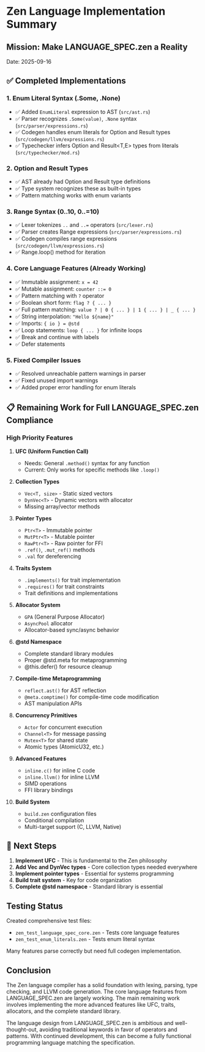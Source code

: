 # Zen Language Implementation Summary

## Mission: Make LANGUAGE_SPEC.zen a Reality

Date: 2025-09-16

## ✅ Completed Implementations

### 1. **Enum Literal Syntax** (.Some, .None)
- ✅ Added `EnumLiteral` expression to AST (`src/ast.rs`)
- ✅ Parser recognizes `.Some(value)`, `.None` syntax (`src/parser/expressions.rs`)
- ✅ Codegen handles enum literals for Option and Result types (`src/codegen/llvm/expressions.rs`)
- ✅ Typechecker infers Option<T> and Result<T,E> types from literals (`src/typechecker/mod.rs`)

### 2. **Option and Result Types**
- ✅ AST already had Option and Result type definitions
- ✅ Type system recognizes these as built-in types
- ✅ Pattern matching works with enum variants

### 3. **Range Syntax** (0..10, 0..=10)
- ✅ Lexer tokenizes `..` and `..=` operators (`src/lexer.rs`)
- ✅ Parser creates Range expressions (`src/parser/expressions.rs`)
- ✅ Codegen compiles range expressions (`src/codegen/llvm/expressions.rs`)
- ✅ Range.loop() method for iteration

### 4. **Core Language Features** (Already Working)
- ✅ Immutable assignment: `x = 42`
- ✅ Mutable assignment: `counter ::= 0`
- ✅ Pattern matching with `?` operator
- ✅ Boolean short form: `flag ? { ... }`
- ✅ Full pattern matching: `value ? | 0 { ... } | 1 { ... } | _ { ... }`
- ✅ String interpolation: `"Hello ${name}"`
- ✅ Imports: `{ io } = @std`
- ✅ Loop statements: `loop { ... }` for infinite loops
- ✅ Break and continue with labels
- ✅ Defer statements

### 5. **Fixed Compiler Issues**
- ✅ Resolved unreachable pattern warnings in parser
- ✅ Fixed unused import warnings
- ✅ Added proper error handling for enum literals

## 📋 Remaining Work for Full LANGUAGE_SPEC.zen Compliance

### High Priority Features

1. **UFC (Uniform Function Call)**
   - Needs: General `.method()` syntax for any function
   - Current: Only works for specific methods like `.loop()`

2. **Collection Types**
   - `Vec<T, size>` - Static sized vectors
   - `DynVec<T>` - Dynamic vectors with allocator
   - Missing array/vector methods

3. **Pointer Types**
   - `Ptr<T>` - Immutable pointer
   - `MutPtr<T>` - Mutable pointer  
   - `RawPtr<T>` - Raw pointer for FFI
   - `.ref()`, `.mut_ref()` methods
   - `.val` for dereferencing

4. **Traits System**
   - `.implements()` for trait implementation
   - `.requires()` for trait constraints
   - Trait definitions and implementations

5. **Allocator System**
   - `GPA` (General Purpose Allocator)
   - `AsyncPool` allocator
   - Allocator-based sync/async behavior

6. **@std Namespace**
   - Complete standard library modules
   - Proper @std.meta for metaprogramming
   - @this.defer() for resource cleanup

7. **Compile-time Metaprogramming**
   - `reflect.ast()` for AST reflection
   - `@meta.comptime()` for compile-time code modification
   - AST manipulation APIs

8. **Concurrency Primitives**
   - `Actor` for concurrent execution
   - `Channel<T>` for message passing
   - `Mutex<T>` for shared state
   - Atomic types (AtomicU32, etc.)

9. **Advanced Features**
   - `inline.c()` for inline C code
   - `inline.llvm()` for inline LLVM
   - SIMD operations
   - FFI library bindings

10. **Build System**
    - `build.zen` configuration files
    - Conditional compilation
    - Multi-target support (C, LLVM, Native)

## 🚀 Next Steps

1. **Implement UFC** - This is fundamental to the Zen philosophy
2. **Add Vec and DynVec types** - Core collection types needed everywhere
3. **Implement pointer types** - Essential for systems programming
4. **Build trait system** - Key for code organization
5. **Complete @std namespace** - Standard library is essential

## Testing Status

Created comprehensive test files:
- `zen_test_language_spec_core.zen` - Tests core language features
- `zen_test_enum_literals.zen` - Tests enum literal syntax

Many features parse correctly but need full codegen implementation.

## Conclusion

The Zen language compiler has a solid foundation with lexing, parsing, type checking, and LLVM code generation. The core language features from LANGUAGE_SPEC.zen are largely working. The main remaining work involves implementing the more advanced features like UFC, traits, allocators, and the complete standard library.

The language design from LANGUAGE_SPEC.zen is ambitious and well-thought-out, avoiding traditional keywords in favor of operators and patterns. With continued development, this can become a fully functional programming language matching the specification.